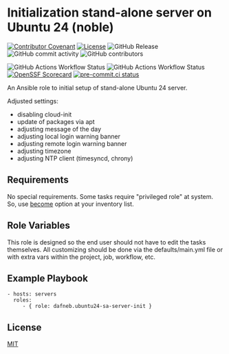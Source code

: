 # Initialization stand-alone server on Ubuntu 24 (noble)

[![Contributor Covenant](https://img.shields.io/badge/Contributor%20Covenant-2.1-4baaaa.svg)](https://github.com/dafneb/.github/blob/main/.github/CODE_OF_CONDUCT.md)
[![License](https://img.shields.io/badge/License-MIT-4baaaa.svg)](https://github.com/dafneb/.github/blob/main/LICENSE)
![GitHub Release](https://img.shields.io/github/v/release/dafneb/ansible-role-ubuntu24-sa-server-init)
![GitHub commit activity](https://img.shields.io/github/commit-activity/w/dafneb/ansible-role-ubuntu24-sa-server-init)
![GitHub contributors](https://img.shields.io/github/contributors/dafneb/ansible-role-ubuntu24-sa-server-init)

![GitHub Actions Workflow Status](https://img.shields.io/github/actions/workflow/status/dafneb/ansible-role-ubuntu24-sa-server-init/ansible-lint.yml?label=ansible-lint)
![GitHub Actions Workflow Status](https://img.shields.io/github/actions/workflow/status/dafneb/ansible-role-ubuntu24-sa-server-init/codeql.yml?label=CodeQL)
[![OpenSSF Scorecard](https://api.scorecard.dev/projects/github.com/dafneb/ansible-role-ubuntu24-sa-server-init/badge)](https://scorecard.dev/viewer/?uri=github.com/dafneb/ansible-role-ubuntu24-sa-server-init)
[![pre-commit.ci status](https://results.pre-commit.ci/badge/github/dafneb/ansible-role-ubuntu24-sa-server-init/main.svg)](https://results.pre-commit.ci/latest/github/dafneb/ansible-role-ubuntu24-sa-server-init/main)

An Ansible role to initial setup of stand-alone Ubuntu 24 server.

Adjusted settings:
- disabling cloud-init
- update of packages via apt
- adjusting message of the day
- adjusting local login warning banner
- adjusting remote login warning banner
- adjusting timezone
- adjusting NTP client (timesyncd, chrony)

## Requirements

No special requirements. Some tasks require "privileged role" at system. So, use [become](https://docs.ansible.com/ansible/latest/playbook_guide/playbooks_privilege_escalation.html#using-become) option at your inventory list.

## Role Variables

This role is designed so the end user should not have to edit the tasks themselves. All customizing should be done via the defaults/main.yml file or with extra vars within the project, job, workflow, etc.

## Example Playbook

    - hosts: servers
      roles:
         - { role: dafneb.ubuntu24-sa-server-init }

## License

[MIT](LICENSE)
